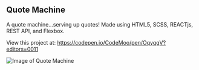 ## Quote Machine
A quote machine...serving up quotes!  Made using HTML5, SCSS, REACTjs, REST API, and Flexbox.

View this project at: https://codepen.io/CodeMoo/pen/OqyqqV?editors=0011

![Image of Quote Machine](https://user-images.githubusercontent.com/22779199/53745578-46b2ef80-3e6d-11e9-840d-2d151cf6a90a.png)



